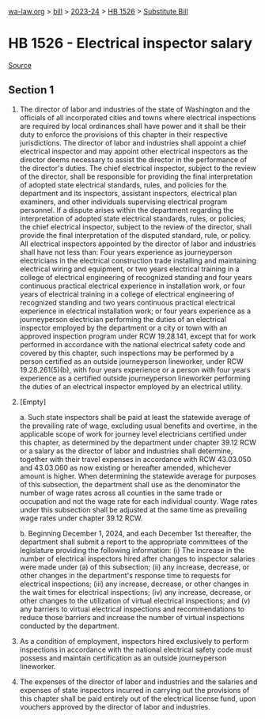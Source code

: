 [wa-law.org](/) > [bill](/bill/) > [2023-24](/bill/2023-24/) > [HB 1526](/bill/2023-24/hb/1526/) > [Substitute Bill](/bill/2023-24/hb/1526/S/)

# HB 1526 - Electrical inspector salary

[Source](http://lawfilesext.leg.wa.gov/biennium/2023-24/Pdf/Bills/House%20Bills/1526-S.pdf)

## Section 1
1. The director of labor and industries of the state of Washington and the officials of all incorporated cities and towns where electrical inspections are required by local ordinances shall have power and it shall be their duty to enforce the provisions of this chapter in their respective jurisdictions. The director of labor and industries shall appoint a chief electrical inspector and may appoint other electrical inspectors as the director deems necessary to assist the director in the performance of the director's duties. The chief electrical inspector, subject to the review of the director, shall be responsible for providing the final interpretation of adopted state electrical standards, rules, and policies for the department and its inspectors, assistant inspectors, electrical plan examiners, and other individuals supervising electrical program personnel. If a dispute arises within the department regarding the interpretation of adopted state electrical standards, rules, or policies, the chief electrical inspector, subject to the review of the director, shall provide the final interpretation of the disputed standard, rule, or policy. All electrical inspectors appointed by the director of labor and industries shall have not less than: Four years experience as journeyperson electricians in the electrical construction trade installing and maintaining electrical wiring and equipment, or two years electrical training in a college of electrical engineering of recognized standing and four years continuous practical electrical experience in installation work, or four years of electrical training in a college of electrical engineering of recognized standing and two years continuous practical electrical experience in electrical installation work; or four years experience as a journeyperson electrician performing the duties of an electrical inspector employed by the department or a city or town with an approved inspection program under RCW 19.28.141, except that for work performed in accordance with the national electrical safety code and covered by this chapter, such inspections may be performed by a person certified as an outside journeyperson lineworker, under RCW 19.28.261(5)(b), with four years experience or a person with four years experience as a certified outside journeyperson lineworker performing the duties of an electrical inspector employed by an electrical utility.

2. [Empty]

    a. Such state inspectors shall be paid at least the statewide average of the prevailing rate of wage, excluding usual benefits and overtime, in the applicable scope of work for journey level electricians certified under this chapter, as determined by the department under chapter 39.12 RCW or a salary as the director of labor and industries shall determine, together with their travel expenses in accordance with RCW 43.03.050 and 43.03.060 as now existing or hereafter amended, whichever amount is higher. When determining the statewide average for purposes of this subsection, the department shall use as the denominator the number of wage rates across all counties in the same trade or occupation and not the wage rate for each individual county. Wage rates under this subsection shall be adjusted at the same time as prevailing wage rates under chapter 39.12 RCW.

    b. Beginning December 1, 2024, and each December 1st thereafter, the department shall submit a report to the appropriate committees of the legislature providing the following information: (i) The increase in the number of electrical inspectors hired after changes to inspector salaries were made under (a) of this subsection; (ii) any increase, decrease, or other changes in the department's response time to requests for electrical inspections; (iii) any increase, decrease, or other changes in the wait times for electrical inspections; (iv) any increase, decrease, or other changes to the utilization of virtual electrical inspections; and (v) any barriers to virtual electrical inspections and recommendations to reduce those barriers and increase the number of virtual inspections conducted by the department.

3. As a condition of employment, inspectors hired exclusively to perform inspections in accordance with the national electrical safety code must possess and maintain certification as an outside journeyperson lineworker.

4. The expenses of the director of labor and industries and the salaries and expenses of state inspectors incurred in carrying out the provisions of this chapter shall be paid entirely out of the electrical license fund, upon vouchers approved by the director of labor and industries.
